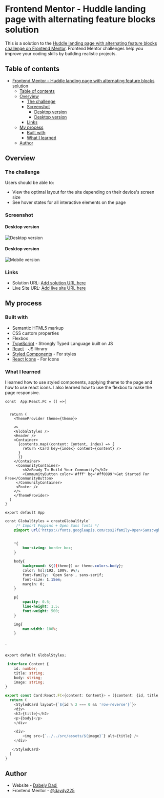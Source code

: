 # Frontend Mentor - Huddle landing page with alternating feature blocks solution

This is a solution to the [Huddle landing page with alternating feature blocks challenge on Frontend Mentor](https://www.frontendmentor.io/challenges/huddle-landing-page-with-alternating-feature-blocks-5ca5f5981e82137ec91a5100). Frontend Mentor challenges help you improve your coding skills by building realistic projects. 

## Table of contents

- [Frontend Mentor - Huddle landing page with alternating feature blocks solution](#frontend-mentor---huddle-landing-page-with-alternating-feature-blocks-solution)
  - [Table of contents](#table-of-contents)
  - [Overview](#overview)
    - [The challenge](#the-challenge)
    - [Screenshot](#screenshot)
      - [Desktop version](#desktop-version)
      - [Desktop version](#desktop-version-1)
    - [Links](#links)
  - [My process](#my-process)
    - [Built with](#built-with)
    - [What I learned](#what-i-learned)
  - [Author](#author)
## Overview

### The challenge

Users should be able to:

- View the optimal layout for the site depending on their device's screen size
- See hover states for all interactive elements on the page

### Screenshot

#### Desktop version  
 
![Desktop version](./FM-landing_page_desktop.png)

#### Desktop version  

![Mobile version](./FM-landing_page_mobile.png)

### Links

- Solution URL: [Add solution URL here](https://your-solution-url.com)
- Live Site URL: [Add live site URL here](https://your-live-site-url.com)

## My process

### Built with

- Semantic HTML5 markup
- CSS custom properties
- Flexbox
- [TypeScript](https://www.typescriptlang.org/) - Strongly Typed Language built on JS
- [React](https://reactjs.org/) - JS library
- [Styled Components](https://styled-components.com/) - For styles
- [React Icons](https://react-icons.github.io/react-icons/) - For Icons


### What I learned

I learned how to use styled components, applying theme to the page and how to use react icons. I also learned how to use the flexbox to make the page responsive.


```tsx
const  App:React.FC = () =>{


  return (
    <ThemeProvider theme={theme}>

    <>
    <GlobalStyles />
    <Header />
    <Container>
      {contents.map((content: Content, index) => {
        return <Card key={index} content={content} />
      }
      )}
    </Container>
     <CommunityContainer>
        <h2>Ready To Build Your Community?</h2>
        <CommunityButton color='#fff' bg='#ff0099'>Get Started For Free</CommunityButton>
     </CommunityContainer>
     <Footer />
    </>
    </ThemeProvider> 
  )
}

export default App
```
```css
const GlobalStyles = createGlobalStyle`
     /* Import Poppins + Open Sans fonts */
    @import url('https://fonts.googleapis.com/css2?family=Open+Sans:wght@300;400;600;700&family=Poppins:wght@300;400;600;700&display=swap');
  

    *{
        box-sizing: border-box;
    }

    body{
        background: ${({theme}) => theme.colors.body};
        color: hsl(192, 100%, 9%);
        font-family: 'Open Sans', sans-serif;
        font-size: 1.15em;
        margin: 0;
    }

    p{
        opacity: 0.6;
        line-height: 1.5;
        font-weight: 500;
    }

    img{
        max-width: 100%;
    }


`

export default GlobalStyles;
```
```ts
 interface Content {
    id: number;
    title: string;
    body: string;
    image: string;
}

export const Card:React.FC<{content: Content}> = ({content: {id, title, body, image}}) => {
  return (
    <StyledCard layout={`${id % 2 === 0 && 'row-reverse'}`}>
    <div>
    <h2>{title}</h2>
    <p>{body}</p>
    </div>

    <div>
        <img src={`../../src/assets/${image}`} alt={title} />
    </div>

   </StyledCard>
  )
}

```



## Author

- Website - [Dabely Dadi](https://github.com/daydy225)
- Frontend Mentor - [@daydy225](https://www.frontendmentor.io/profile/daydy225)


